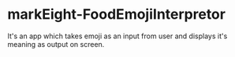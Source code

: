 # markEight-FoodEmojiInterpretor
It's an app which takes emoji as an input from user and displays it's meaning as output on screen.
